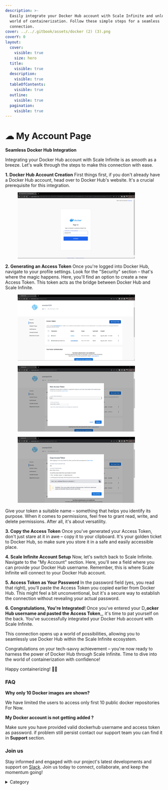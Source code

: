 ```yaml
---
description: >-
  Easily integrate your Docker Hub account with Scale Infinite and unlock the
  world of containerization. Follow these simple steps for a seamless
  connection.
cover: ../../.gitbook/assets/docker (2) (3).png
coverY: 0
layout:
  cover:
    visible: true
    size: hero
  title:
    visible: true
  description:
    visible: true
  tableOfContents:
    visible: true
  outline:
    visible: true
  pagination:
    visible: true
---
```


# ☁ My Account Page

**Seamless Docker Hub Integration**

Integrating your Docker Hub account with Scale Infinite is as smooth as a breeze. Let's walk through the steps to make this connection with ease.

**1. Docker Hub Account Creation** First things first, if you don't already have a Docker Hub account, head over to Docker Hub's website. It's a crucial prerequisite for this integration.

<figure><img src="../../.gitbook/assets/Screenshot 2023-10-04 120521.png" alt="" width="375"><figcaption></figcaption></figure>

**2. Generating an Access Token** Once you're logged into Docker Hub, navigate to your profile settings. Look for the "Security" section – that's where the magic happens. Here, you'll find an option to create a new Access Token. This token acts as the bridge between Docker Hub and Scale Infinite.

<div>

<figure><img src="../../.gitbook/assets/Screenshot 2023-10-04 120817.png" alt="" width="375"><figcaption></figcaption></figure>

 

<figure><img src="../../.gitbook/assets/Screenshot 2023-10-04 120931.png" alt="" width="375"><figcaption></figcaption></figure>

 

<figure><img src="../../.gitbook/assets/Screenshot 2023-10-04 121017.png" alt="" width="375"><figcaption></figcaption></figure>

</div>

Give your token a suitable name – something that helps you identify its purpose. When it comes to permissions, feel free to grant read, write, and delete permissions. After all, it's about versatility.

**3. Copy the Access Token** Once you've generated your Access Token, don't just stare at it in awe – copy it to your clipboard. It's your golden ticket to Docker Hub, so make sure you store it in a safe and easily accessible place.

**4. Scale Infinite Account Setup** Now, let's switch back to Scale Infinite. Navigate to the "My Account" section. Here, you'll see a field where you can provide your Docker Hub username. Remember, this is where Scale Infinite will connect to your Docker Hub account.

**5. Access Token as Your Password** In the password field (yes, you read that right), you'll paste the Access Token you copied earlier from Docker Hub. This might feel a bit unconventional, but it's a secure way to establish the connection without revealing your actual password.

**6. Congratulations, You're Integrated!** Once you've entered your D_**ocker Hub username and pasted the Access Token**_, it's time to pat yourself on the back. You've successfully integrated your Docker Hub account with Scale Infinite.

This connection opens up a world of possibilities, allowing you to seamlessly use Docker Hub within the Scale Infinite ecosystem.

Congratulations on your tech-savvy achievement – you're now ready to harness the power of Docker Hub through Scale Infinite. Time to dive into the world of containerization with confidence!

Happy containerizing! 🐳✨

### FAQ

**Why only 10 Docker images are shown?**

We have limited the users to access only first 10 public docker repositories For Now.

**My Docker account is not getting added ?**

Make sure you have provided valid dockerhub username and access token as password. if problem still persist contact our support team you can find it in **Support** section.

### Join us

Stay informed and engaged with our project's latest developments and support on [Slack](https://app.slack.com/client/T04QS32JX6E/C04QKEWE146). Join us today to connect, collaborate, and keep the momentum going! &#x20;

<details>

<summary>Category</summary>

Kubernetes, cloud computing, DevOps, cloud services, hosting platform, container orchestration, cloud infrastructure, cloud deployment, cloud management, cloud technology, cloud solutions, my account page

</details>
